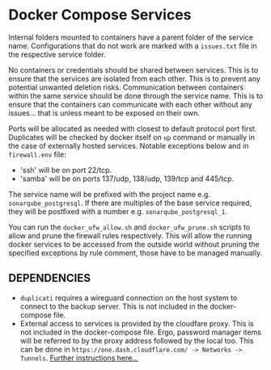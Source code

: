 # Docker Compose Services
Internal folders mounted to containers have a parent folder of the service name. Configurations that do not work are marked with a `issues.txt` file in the respective service folder.

No containers or credentials should be shared between services. This is to ensure that the services are isolated from each other. This is to prevent any potential unwanted deletion risks. Communication between containers within the same service should be done through the service name. This is to ensure that the containers can communicate with each other without any issues... that is unless meant to be exposed on their own.

Ports will be allocated as needed with closest to default protocol port first. Duplicates will be checked by docker itself on `up` command or manually in the case of externally hosted services. Notable exceptions below and in `firewall.env` file:
- 'ssh' will be on port 22/tcp.
- 'samba' will be on ports 137/udp, 138/udp, 139/tcp and 445/tcp.

The service name will be prefixed with the project name e.g. `sonarqube_postgresql`. If there are multiples of the base service required, they will be postfixed with a number e.g. `sonarqube_postgresql_1`.

You can run the `docker_ufw_allow.sh` and `docker_ufw_prune.sh` scripts to allow and prune the firewall rules respectively. This will allow the running docker services to be accessed from the outside world without pruning the specified exceptions by rule comment, those have to be managed manually.

## DEPENDENCIES
- `duplicati` requires a wireguard connection on the host system to connect to the backup server. This is not included in the docker-compose file.
- External access to services is provided by the cloudfare proxy. This is not included in the docker-compose file. Ergo, password manager items will be referred to by the proxy address followed by the local too. This can be done in `https://one.dash.cloudflare.com/ -> Networks -> Tunnels`. [Further instructions here...](https://developers.cloudflare.com/cloudflare-one/connections/connect-networks/get-started/create-remote-tunnel/)